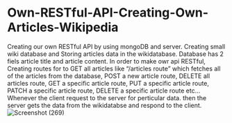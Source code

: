# Own-RESTful-API-Creating-Own-Articles-Wikipedia
Creating our own RESTful API by using  mongoDB and server. 
Creating small wiki database and Storing articles data in the wikidatabase. Database has 2 fiels article title and article content. In order to make owr api RESTful,
Creating routes for to GET all articles like “/articles route” which fetches all of the articles from the database, POST a new article route, DELETE all articles route, GET a specific article route, PUT a specific article route, PATCH a specific article route, DELETE a specific article route etc...
Whenever the client request to the  server for perticular data. then the server gets the data from the wikidatabse and respond to the client.
![Screenshot (269)](https://user-images.githubusercontent.com/106341416/170860595-8a13830a-b1e0-4ce9-9e20-009f42e1a517.png)

